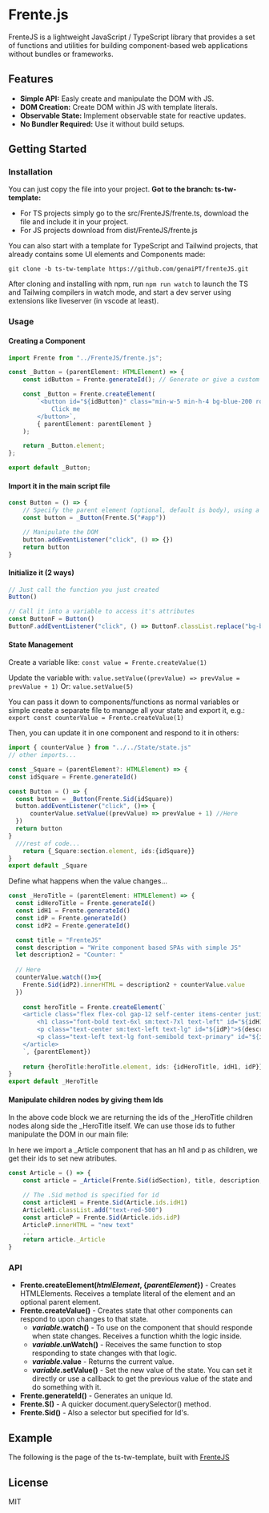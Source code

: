 # Frente.js

FrenteJS is a lightweight JavaScript / TypeScript library that provides a set of functions and utilities for building component-based web applications without bundles or frameworks.

## Features

- **Simple API:** Easly create and manipulate the DOM with JS.
- **DOM Creation:** Create DOM within JS with template literals.
- **Observable State:** Implement observable state for reactive updates.
- **No Bundler Required:** Use it without build setups.

## Getting Started



### Installation
You can just copy the file into your project.
**Got to the branch: ts-tw-template:**
 - For TS projects simply go to the src/FrenteJS/frente.ts, download the file and include it in your project.
 - For JS projects download from dist/FrenteJS/frente.js

 You can also start with a template for TypeScript and Tailwind projects, that already contains some UI elements and Components made:

 ` git clone -b ts-tw-template https://github.com/genaiPT/frenteJS.git `

 After cloning and installing with npm, run `npm run watch` to launch the TS and Tailwing compilers in watch mode, and start a dev server using extensions like liveserver (in vscode at least).



### Usage
#### Creating a Component

```typescript
import Frente from "../FrenteJS/frente.js";

const _Button = (parentElement: HTMLElement) => {
    const idButton = Frente.generateId(); // Generate or give a custom id to reference the element.

    const _Button = Frente.createElement(
        `<button id="${idButton}" class="min-w-5 min-h-4 bg-blue-200 rounded-md shadow-md px-4 py-2 hover:bg-blue-50">
            Click me
        </button>`,
        { parentElement: parentElement }
    );

    return _Button.element;
};

export default _Button;
```

#### Import it in the main script file

```typescript
const Button = () => {
    // Specify the parent element (optional, default is body), using a helper selector
    const button = _Button(Frente.S("#app")) 

    // Manipulate the DOM
    button.addEventListener("click", () => {})
    return button
}
```

#### Initialize it (2 ways)
```typescript
// Just call the function you just created
Button()

// Call it into a variable to access it's attributes
const ButtonF = Button()
ButtonF.addEventListener("click", () => ButtonF.classList.replace("bg-blue-200","bg-gray-400"))
```

#### State Management
Create a variable like: `const value = Frente.createValue(1)`

Update the variable with: `value.setValue((prevValue) => prevValue = prevValue + 1)`
Or: `value.setValue(5)`

You can pass it down to components/functions as normal variables or simple create a separate file to manage all your state and export it, e.g.:
 `export const counterValue = Frente.createValue(1)`


Then, you can update it in one component and respond to it in others:

```typescript
import { counterValue } from "../../State/state.js"
// other imports...

const _Square = (parentElement?: HTMLElement) => {
const idSquare = Frente.generateId()

const Button = () => {
  const button = _Button(Frente.Sid(idSquare))
  button.addEventListener("click", ()=> {
      counterValue.setValue((prevValue) => prevValue + 1) //Here
  })
  return button
}
  ///rest of code...
    return {_Square:section.element, ids:{idSquare}}
}
export default _Square
```
Define what happens when the value changes...

```typescript
const _HeroTitle = (parentElement: HTMLElement) => {
  const idHeroTitle = Frente.generateId()
  const idH1 = Frente.generateId()
  const idP = Frente.generateId()
  const idP2 = Frente.generateId()

  const title = "FrenteJS"
  const description = "Write component based SPAs with simple JS"
  let description2 = "Counter: " 
  
  // Here
  counterValue.watch(()=>{
    Frente.Sid(idP2).innerHTML = description2 + counterValue.value
  })
  
    const heroTitle = Frente.createElement(`
    <article class="flex flex-col gap-12 self-center items-center justify-center py-10" id="${idHeroTitle}">
        <h1 class="font-bold text-6xl sm:text-7xl text-left" id="${idH1}" >${title}</h1>
        <p class="text-center sm:text-left text-lg" id="${idP}">${description}</p>
        <p class="text-left text-lg font-semibold text-primary" id="${idP2}">${description2} 1</p>
    </article>
    `, {parentElement})
  
    return {heroTitle:heroTitle.element, ids: {idHeroTitle, idH1, idP}}
}
export default _HeroTitle
```

#### Manipulate children nodes by giving them Ids

In the above code block we are returning the ids of the _HeroTitle children nodes along side the _HeroTitle itself. We can use those ids to futher manipulate the DOM in our main file:

In here we import a _Article component that has an h1 and p as children, we get their ids to set new atributes.
```typescript
const Article = () => {
    const article = _Article(Frente.Sid(idSection), title, description, toggle)

    // The .Sid method is specified for id
    const articleH1 = Frente.Sid(Article.ids.idH1) 
    ArticleH1.classList.add("text-red-500")
    const articleP = Frente.Sid(Article.ids.idP)
    ArticleP.innerHTML = "new text"
    ...
    return article._Article
}
```

### API
- __Frente.createElement(_htmlElement_, {_parentElement_})__ - Creates HTMLElements. Receives a template literal of the element and an optional parent element.
- __Frente.createValue()__ - Creates state that other components can respond to upon changes to that state.
    - ___variable_.watch()__ - To use on the component that should responde when state changes. Receives a function whith the logic inside.
    - ___variable_.unWatch()__ - Receives the same function to stop responding to state changes with that logic.
    - ___variable_.value__ - Returns the current value.
    - ___variable_.setValue()__ - Set the new value of the state. You can set it directly or use a callback to get the previous value of the state and do something with it.
- __Frente.generateId()__ - Generates an unique Id.
- __Frente.S()__ - A quicker document.querySelector() method.
- __Frente.Sid()__ - Also a selector but specified for Id's.

## Example
The following is the page of the ts-tw-template, built with [FrenteJS](https://ricardoareiaslinhares.github.io/frenteJS/)

## License
MIT
